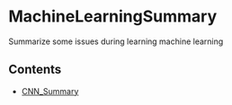 # MachineLearningSummary
Summarize some issues during learning machine learning

## Contents
- [CNN_Summary](CNN/CNN_summary.md)
